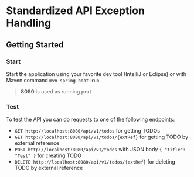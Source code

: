 # Standardized API Exception Handling

## Getting Started

### Start
Start the application using your favorite dev tool (IntelliJ or Eclipse) or with Maven command ``mvn spring-boot:run``.

> **8080** is used as running port

### Test
To test the API you can do requests to one of the following endpoints:
- ``GET http://localhost:8080/api/v1/todos`` for getting TODOs
- ``GET http://localhost:8080/api/v1/todos/{extRef}`` for getting TODO by external reference
- ``POST http://localhost:8080/api/v1/todos`` with JSON body ``{ "title": "Test" }`` for creating TODO
- ``DELETE http://localhost:8080/api/v1/todos/{extRef}`` for deleting TODO by external reference

